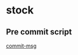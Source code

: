 # stock

## Pre commit script

[commit-msg](https://gist.github.com/jayantp-egov/14f55deb344f1648503c6be7e580fa12)